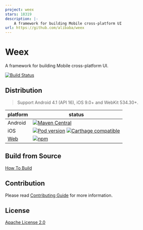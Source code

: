 ```yaml
---
project: weex
stars: 18319
description: |-
    A framework for building Mobile cross-platform UI
url: https://github.com/alibaba/weex
---
```


# Weex

A framework for building Mobile cross-platform UI.

[![Build Status](https://travis-ci.org/apache/incubator-weex.svg?branch=master)](https://travis-ci.org/apache/incubator-weex/)

## Distribution

> Support Android 4.1 (API 16), iOS 9.0+ and WebKit 534.30+.

| platform | status |
| -------- | ------ |
| Android | [![Maven Central](https://maven-badges.herokuapp.com/maven-central/io.weex/weex_sdk/badge.svg)](https://maven-badges.herokuapp.com/maven-central/io.weex/weex_sdk) |
| iOS | [![Pod version](https://badge.fury.io/co/WeexSDK.svg)](https://cocoapods.org/pods/WeexSDK) [![Carthage compatible](https://img.shields.io/badge/Carthage-compatible-4BC51D.svg?style=flat)](https://github.com/Carthage/Carthage) |
| [Web](https://github.com/weexteam/weex-vue-render) | [![npm](https://badge.fury.io/js/weex-vue-render.svg)](https://www.npmjs.com/package/weex-vue-render) |

## Build from Source

[How To Build](./HOW-TO-BUILD.md)

## Contribution

Please read [Contributing Guide](./CONTRIBUTING.md) for more information.

## License

[Apache License 2.0](http://www.apache.org/licenses/LICENSE-2.0)

